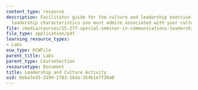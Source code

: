 ```yaml
---
content_type: resource
description: Facilitator guide for the culture and leadership exercise to identify
  leadership characteristics you most admire associated with your culture.
file: /media/courses/15-277-special-seminar-in-communications-leadership-and-personal-effectiveness-coaching-fall-2008/0eba7ed5319427831bda264b1e7f38a0_guide_05.pdf
file_type: application/pdf
learning_resource_types:
- Labs
ocw_type: OCWFile
parent_title: Labs
parent_type: CourseSection
resourcetype: Document
title: Leadership and Culture Activity
uid: 0eba7ed5-3194-2783-1bda-264b1e7f38a0
---
```

